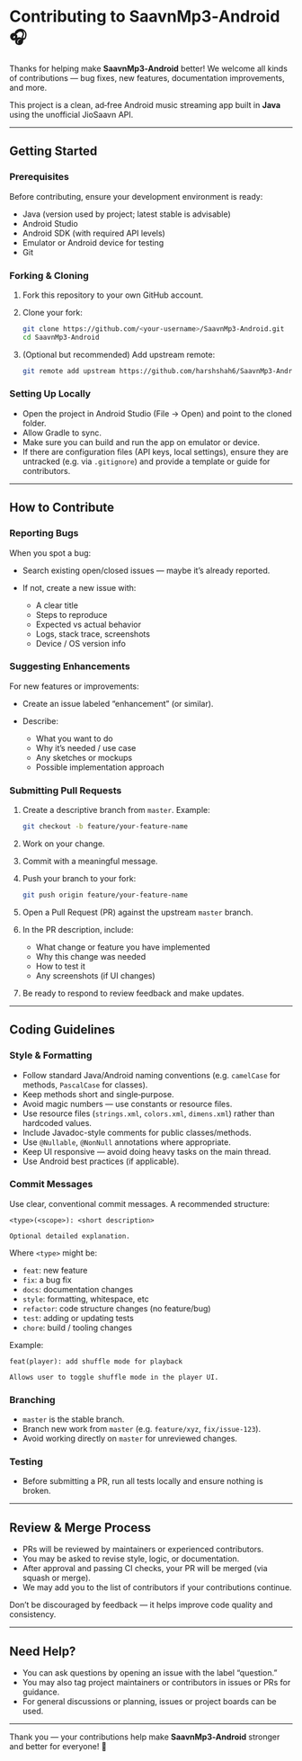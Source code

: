# Contributing to SaavnMp3‑Android 🎧

Thanks for helping make **SaavnMp3‑Android** better! We welcome all kinds of contributions — bug fixes, new features, documentation improvements, and more.

This project is a clean, ad‑free Android music streaming app built in **Java** using the unofficial JioSaavn API.

---

## Getting Started

### Prerequisites

Before contributing, ensure your development environment is ready:

- Java (version used by project; latest stable is advisable)  
- Android Studio  
- Android SDK (with required API levels)  
- Emulator or Android device for testing  
- Git  

### Forking & Cloning

1. Fork this repository to your own GitHub account.  
2. Clone your fork:

   ```bash
   git clone https://github.com/<your-username>/SaavnMp3-Android.git
   cd SaavnMp3-Android
   ```

3. (Optional but recommended) Add upstream remote:

   ```bash
   git remote add upstream https://github.com/harshshah6/SaavnMp3-Android.git
   ```

### Setting Up Locally

* Open the project in Android Studio (File → Open) and point to the cloned folder.
* Allow Gradle to sync.
* Make sure you can build and run the app on emulator or device.
* If there are configuration files (API keys, local settings), ensure they are untracked (e.g. via `.gitignore`) and provide a template or guide for contributors.

---

## How to Contribute

### Reporting Bugs

When you spot a bug:

* Search existing open/closed issues — maybe it’s already reported.
* If not, create a new issue with:

  * A clear title
  * Steps to reproduce
  * Expected vs actual behavior
  * Logs, stack trace, screenshots
  * Device / OS version info

### Suggesting Enhancements

For new features or improvements:

* Create an issue labeled “enhancement” (or similar).
* Describe:

  * What you want to do
  * Why it’s needed / use case
  * Any sketches or mockups
  * Possible implementation approach

### Submitting Pull Requests

1. Create a descriptive branch from `master`. Example:

   ```bash
   git checkout -b feature/your-feature-name
   ```

2. Work on your change.

3. Commit with a meaningful message.

4. Push your branch to your fork:

   ```bash
   git push origin feature/your-feature-name
   ```

5. Open a Pull Request (PR) against the upstream `master` branch.

6. In the PR description, include:

   * What change or feature you have implemented
   * Why this change was needed
   * How to test it
   * Any screenshots (if UI changes)

7. Be ready to respond to review feedback and make updates.

---

## Coding Guidelines

### Style & Formatting

* Follow standard Java/Android naming conventions (e.g. `camelCase` for methods, `PascalCase` for classes).
* Keep methods short and single‑purpose.
* Avoid magic numbers — use constants or resource files.
* Use resource files (`strings.xml`, `colors.xml`, `dimens.xml`) rather than hardcoded values.
* Include Javadoc-style comments for public classes/methods.
* Use `@Nullable`, `@NonNull` annotations where appropriate.
* Keep UI responsive — avoid doing heavy tasks on the main thread.
* Use Android best practices (if applicable).

### Commit Messages

Use clear, conventional commit messages. A recommended structure:

```
<type>(<scope>): <short description>

Optional detailed explanation.
```

Where `<type>` might be:

* `feat`: new feature
* `fix`: a bug fix
* `docs`: documentation changes
* `style`: formatting, whitespace, etc
* `refactor`: code structure changes (no feature/bug)
* `test`: adding or updating tests
* `chore`: build / tooling changes

Example:

```
feat(player): add shuffle mode for playback

Allows user to toggle shuffle mode in the player UI.  
```

### Branching

* `master` is the stable branch.
* Branch new work from `master` (e.g. `feature/xyz`, `fix/issue-123`).
* Avoid working directly on `master` for unreviewed changes.

### Testing
* Before submitting a PR, run all tests locally and ensure nothing is broken.

---

## Review & Merge Process

* PRs will be reviewed by maintainers or experienced contributors.
* You may be asked to revise style, logic, or documentation.
* After approval and passing CI checks, your PR will be merged (via squash or merge).
* We may add you to the list of contributors if your contributions continue.

Don’t be discouraged by feedback — it helps improve code quality and consistency.

---

## Need Help?

* You can ask questions by opening an issue with the label “question.”
* You may also tag project maintainers or contributors in issues or PRs for guidance.
* For general discussions or planning, issues or project boards can be used.

---

Thank you — your contributions help make **SaavnMp3‑Android** stronger and better for everyone! 🙏
